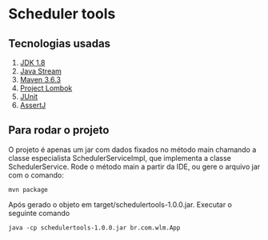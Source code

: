 # Scheduler tools

## Tecnologias usadas

1. [JDK 1.8](https://jdk.java.net/java-se-ri/8-MR3(https://jdk.java.net/java-se-ri/8-MR3))
2. [Java Stream](https://www.baeldung.com/java-8-streams(https://www.baeldung.com/java-8-streams))
3. [Maven 3.6.3](https://maven.apache.org/ref/3.6.3/(https://maven.apache.org/ref/3.6.3/))
4. [Project Lombok](https://projectlombok.org(https://projectlombok.org/)) 
5. [JUnit](https://junit.org/junit5/(https://junit.org/junit5/))
6. [AssertJ](https://joel-costigliola.github.io/assertj/(https://joel-costigliola.github.io/assertj/))

## Para rodar o projeto
O projeto é apenas um jar com dados fixados no método main chamando a classe especialista SchedulerServiceImpl, que implementa a classe SchedulerService. Rode o método main a partir da IDE, ou gere o arquivo jar com o comando:

``
mvn package
``

Após gerado o objeto em target/schedulertools-1.0.0.jar. Executar o seguinte comando

``
java -cp schedulertools-1.0.0.jar br.com.wlm.App
``
